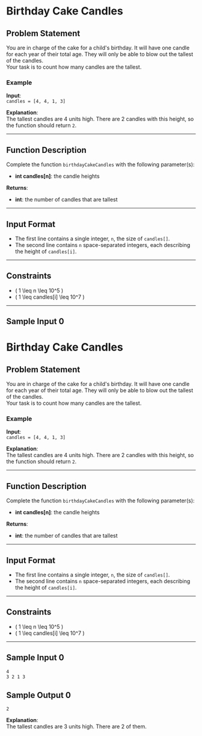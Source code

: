 # Birthday Cake Candles

## Problem Statement
You are in charge of the cake for a child's birthday. It will have one candle for each year of their total age. They will only be able to blow out the tallest of the candles.  
Your task is to count how many candles are the tallest.

### Example
**Input**:  
`candles = [4, 4, 1, 3]`  

**Explanation**:  
The tallest candles are 4 units high. There are 2 candles with this height, so the function should return `2`.

---

## Function Description
Complete the function `birthdayCakeCandles` with the following parameter(s):

- **int candles[n]**: the candle heights

**Returns**:  
- **int**: the number of candles that are tallest

---

## Input Format
- The first line contains a single integer, `n`, the size of `candles[]`.  
- The second line contains `n` space-separated integers, each describing the height of `candles[i]`.

---

## Constraints
- \( 1 \leq n \leq 10^5 \)  
- \( 1 \leq candles[i] \leq 10^7 \)  

---

## Sample Input 0
# Birthday Cake Candles

## Problem Statement
You are in charge of the cake for a child's birthday. It will have one candle for each year of their total age. They will only be able to blow out the tallest of the candles.  
Your task is to count how many candles are the tallest.

### Example
**Input**:  
`candles = [4, 4, 1, 3]`  

**Explanation**:  
The tallest candles are 4 units high. There are 2 candles with this height, so the function should return `2`.

---

## Function Description
Complete the function `birthdayCakeCandles` with the following parameter(s):

- **int candles[n]**: the candle heights

**Returns**:  
- **int**: the number of candles that are tallest

---

## Input Format
- The first line contains a single integer, `n`, the size of `candles[]`.  
- The second line contains `n` space-separated integers, each describing the height of `candles[i]`.

---

## Constraints
- \( 1 \leq n \leq 10^5 \)  
- \( 1 \leq candles[i] \leq 10^7 \)  

---

## Sample Input 0
```
4
3 2 1 3
```

## Sample Output 0
```
2
```


**Explanation**:  
The tallest candles are 3 units high. There are 2 of them.
